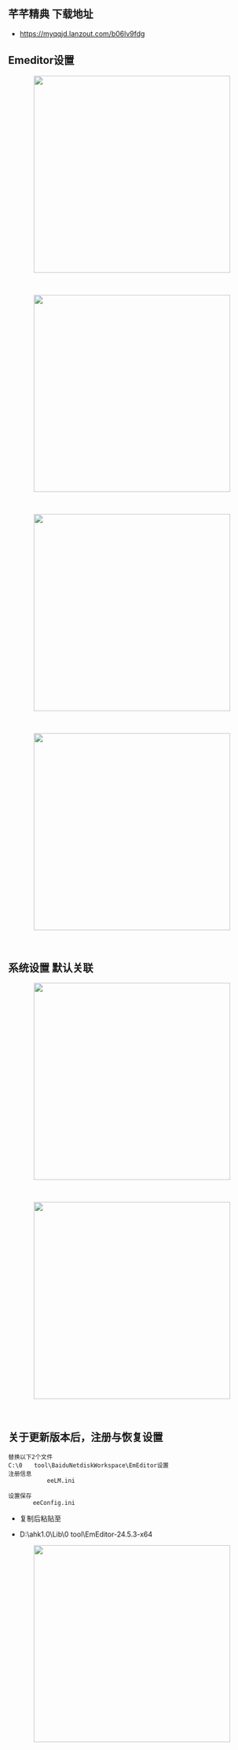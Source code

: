 ## 芊芊精典 下载地址

- https://myqqjd.lanzout.com/b06lv9fdg

## Emeditor设置

<p align="center"><img src="https://cdn.jsdelivr.net/gh/zb9678/img@main/im7/03.07:16:44:31.png" style="width:400px;"></p><br>

<p align="center"><img src="https://cdn.jsdelivr.net/gh/zb9678/img@main/im7/03.07:16:45:42.png" style="width:400px;"></p><br>

<p align="center"><img src="https://cdn.jsdelivr.net/gh/zb9678/img@main/im7/03.07:16:46:23.png" style="width:400px;"></p><br>

<p align="center"><img src="https://cdn.jsdelivr.net/gh/zb9678/img@main/im7/03.07:16:47:18.png" style="width:400px;"></p><br>

##   系统设置 默认关联

<p align="center"><img src="https://cdn.jsdelivr.net/gh/zb9678/img@main/im7/03.07:16:50:29.png" style="width:400px;"></p><br>

<p align="center"><img src="https://cdn.jsdelivr.net/gh/zb9678/img@main/im7/03.07:16:51:07.png" style="width:400px;"></p><br>

## 关于更新版本后，注册与恢复设置

```
替换以下2个文件
C:\0　　tool\BaiduNetdiskWorkspace\EmEditor设置
注册信息
           eeLM.ini

设置保存
       eeConfig.ini
```

- 复制后粘贴至

- D:\ahk1.0\Lib\0 tool\EmEditor-24.5.3-x64

<p align="center"><img src="https://cdn.jsdelivr.net/gh/zb9678/img@main/im7/03.07:16:59:53.png" style="width:400px;"></p><br>




